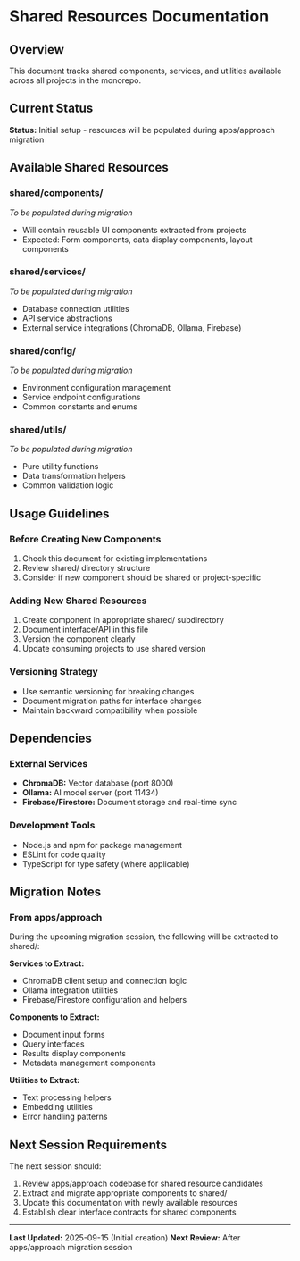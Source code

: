 # Shared Resources Documentation

## Overview
This document tracks shared components, services, and utilities available across all projects in the monorepo.

## Current Status
**Status:** Initial setup - resources will be populated during apps/approach migration

## Available Shared Resources

### shared/components/
*To be populated during migration*
- Will contain reusable UI components extracted from projects
- Expected: Form components, data display components, layout components

### shared/services/
*To be populated during migration*
- Database connection utilities
- API service abstractions
- External service integrations (ChromaDB, Ollama, Firebase)

### shared/config/
*To be populated during migration*
- Environment configuration management
- Service endpoint configurations
- Common constants and enums

### shared/utils/
*To be populated during migration*
- Pure utility functions
- Data transformation helpers
- Common validation logic

## Usage Guidelines

### Before Creating New Components
1. Check this document for existing implementations
2. Review shared/ directory structure
3. Consider if new component should be shared or project-specific

### Adding New Shared Resources
1. Create component in appropriate shared/ subdirectory
2. Document interface/API in this file
3. Version the component clearly
4. Update consuming projects to use shared version

### Versioning Strategy
- Use semantic versioning for breaking changes
- Document migration paths for interface changes
- Maintain backward compatibility when possible

## Dependencies

### External Services
- **ChromaDB:** Vector database (port 8000)
- **Ollama:** AI model server (port 11434)
- **Firebase/Firestore:** Document storage and real-time sync

### Development Tools
- Node.js and npm for package management
- ESLint for code quality
- TypeScript for type safety (where applicable)

## Migration Notes

### From apps/approach
During the upcoming migration session, the following will be extracted to shared/:

**Services to Extract:**
- ChromaDB client setup and connection logic
- Ollama integration utilities
- Firebase/Firestore configuration and helpers

**Components to Extract:**
- Document input forms
- Query interfaces
- Results display components
- Metadata management components

**Utilities to Extract:**
- Text processing helpers
- Embedding utilities
- Error handling patterns

## Next Session Requirements

The next session should:
1. Review apps/approach codebase for shared resource candidates
2. Extract and migrate appropriate components to shared/
3. Update this documentation with newly available resources
4. Establish clear interface contracts for shared components

---

**Last Updated:** 2025-09-15 (Initial creation)
**Next Review:** After apps/approach migration session